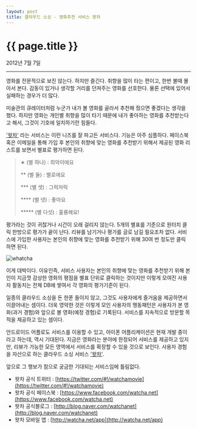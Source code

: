 ```yaml
---
layout: post
title: 클라우드 소싱 - 영화추천 서비스 왓차
---
```


{{ page.title }}
================
<p class="meta">2012년 7월 7일</p>

---


영화를 전문적으로 보진 않는다. 하지만 즐긴다. 취향을 많이 타는 편이고, 한번 볼때 몰아서 본다. 감동이 있거나 생각할 거리를 던져주는 영화를 선호한다. 물론 선택에 있어서 실패하는 경우가 더 많다. 

미술관의 큐레이터처럼 누군가 내가 볼 영화를 골라서 추천해 줬으면 좋겠다는 생각을 했다. 하지만 영화는 개인별 취향을 많이 타기 때문에 내가 좋아하는 영화를 추천받는다고 해서, 그것이 기호에 일치하기란 힘들다.  

['왓차'](http://watcha.net/) 라는 서비스는 이런 니즈를 잘 파고든 서비스다. 기능은 아주 심플하다. 페이스북 혹은 이메일을 통해 가입 후 본인의 취향에 맞는 영화를 추천받기 위해서 제공된 영화 리스트를 보면서 별표로 평가하면 된다. 


>∗ (별 하나) : 최악이에요
>
>** (별 둘) : 별로에요
>
>*** (별 셋) : 그럭저럭
>
>**** (별 넷) : 좋아요
>
>***** (별 다섯) : 훌륭해요!

평가라는 것이 귀찮거나 시간이 오래 걸리지 않는다. 5개의 별표를 기준으로 원터치 클릭 한방으로 평가가 끝이 난다. 리뷰를 남기거나 평가를 글로 남길 필요조차 없다. 서비스에 가입한 사용자는 본인의 취향에 맞는 영화를 추천받기 위해 30여 번 정도만 클릭 하면 된다. 

![whatcha](http://beatshon.github.com/images/watcha.jpg "watcha")

이게 대박이다. 이유인즉, 서비스 사용자는 본인의 취향에 맞는 영화를 추천받기 위해 본인이 지금껏 감상한 영화의 평점을 별표 단위로 클릭하는 것이지만 이렇게 모여진 사용자 활동치는 전체 DB에 쌓여서 각 영화의 평가기준이 된다. 

일종의 클라우드 소싱을 돈 한푼 들이지 않고, 그것도 사용자에게 즐거움을 제공하면서 이끌어내는 셈이다. 더욱 영악한 것은 이렇게 모인 사용자의 행동패턴은 사용자가 본 영화(과거 경험)와 앞으로 볼 영화(예정 경험)로 기록된다. 서비스를 지속적으로 방문할 목적을 제공하고 있는 셈이다. 

안드로이드 어플로도 서비스를 이용할 수 있고, 아이폰 어플리케이션은 현재 개발 중이라고 하는데, 역시 기대된다. 지금은 영화라는 분야에 한정되어 서비스를 제공하고 있지만, 리뷰가 가능한 모든 영역에서 서비스를 확장할 수 있을 것으로 보인다. 사용자 경험을 자산으로 하는 클라우드 소싱 서비스 ['왓차'](http://watcha.net/).

앞으로 그 행보가 참으로 궁금한 기대되는 서비스임에 틀림없다.


- 왓차 공식 트위터 : [https://twitter.com/#!/watchamovie](https://twitter.com/#!/watchamovie) 
- 왓차 공식 페이스북 : [https://www.facebook.com/watcha.net](https://www.facebook.com/watcha.net)
- 왓차 공식블로그 : [http://blog.naver.com/watchanet](http://blog.naver.com/watchanet)
- 왓차 모바일 앱 : [http://watcha.net/app](http://watcha.net/app)

</br>